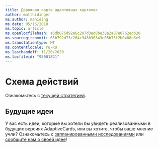 ```yaml
---
title: Дорожная карта адаптивных карточек
author: matthidinger
ms.author: mahiding
ms.date: 05/16/2018
ms.topic: article
ms.openlocfilehash: a6db875d92a6c207d3ed8be38a2a87e0762edb20
ms.sourcegitcommit: 65b792d73c264c943036343e05b75f2b0488e6e9
ms.translationtype: HT
ms.contentlocale: ru-RU
ms.lasthandoff: 11/20/2020
ms.locfileid: "95001821"
---
```

# <a name="roadmap"></a>Схема действий
Ознакомьтесь с [текущей стратегией](https://aka.ms/acroadmap).

## <a name="future-ideas"></a>Будущие идеи
У вас есть идеи, которые вы хотели бы увидеть реализованными в будущих версиях AdaptiveCards, или вы хотите, чтобы ваше мнение учли? Ознакомьтесь с [запланированными исследованиями](https://portal.productboard.com/adaptivecards/1-adaptive-cards-features/tabs/4-under-consideration) или [сообщите нам о своей идее](https://portal.productboard.com/adaptivecards/1-adaptive-cards-features/tabs/6-planned/submit-idea)!
